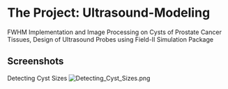 # The Project: Ultrasound-Modeling
FWHM Implementation and Image Processing on Cysts of Prostate Cancer Tissues, Design of Ultrasound Probes using Field-II Simulation Package

## Screenshots

Detecting Cyst Sizes
![Detecting_Cyst_Sizes.png](./Ultrasound-Modeling/Gallery/Detecting_Cyst_Sizes.png)

[](./sublease-surfer/assets/map.png)
